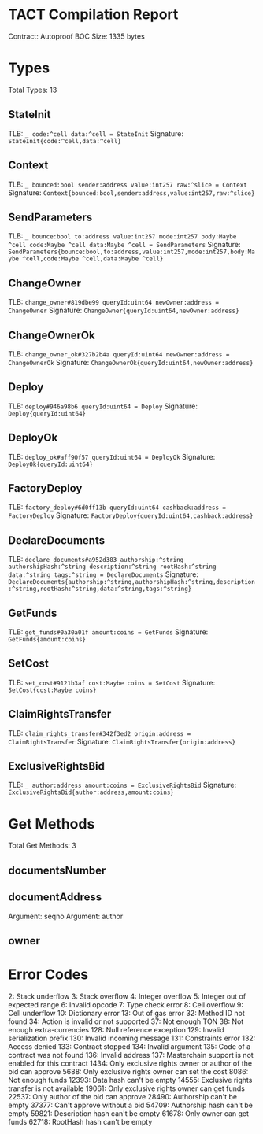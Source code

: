 # TACT Compilation Report
Contract: Autoproof
BOC Size: 1335 bytes

# Types
Total Types: 13

## StateInit
TLB: `_ code:^cell data:^cell = StateInit`
Signature: `StateInit{code:^cell,data:^cell}`

## Context
TLB: `_ bounced:bool sender:address value:int257 raw:^slice = Context`
Signature: `Context{bounced:bool,sender:address,value:int257,raw:^slice}`

## SendParameters
TLB: `_ bounce:bool to:address value:int257 mode:int257 body:Maybe ^cell code:Maybe ^cell data:Maybe ^cell = SendParameters`
Signature: `SendParameters{bounce:bool,to:address,value:int257,mode:int257,body:Maybe ^cell,code:Maybe ^cell,data:Maybe ^cell}`

## ChangeOwner
TLB: `change_owner#819dbe99 queryId:uint64 newOwner:address = ChangeOwner`
Signature: `ChangeOwner{queryId:uint64,newOwner:address}`

## ChangeOwnerOk
TLB: `change_owner_ok#327b2b4a queryId:uint64 newOwner:address = ChangeOwnerOk`
Signature: `ChangeOwnerOk{queryId:uint64,newOwner:address}`

## Deploy
TLB: `deploy#946a98b6 queryId:uint64 = Deploy`
Signature: `Deploy{queryId:uint64}`

## DeployOk
TLB: `deploy_ok#aff90f57 queryId:uint64 = DeployOk`
Signature: `DeployOk{queryId:uint64}`

## FactoryDeploy
TLB: `factory_deploy#6d0ff13b queryId:uint64 cashback:address = FactoryDeploy`
Signature: `FactoryDeploy{queryId:uint64,cashback:address}`

## DeclareDocuments
TLB: `declare_documents#a952d383 authorship:^string authorshipHash:^string description:^string rootHash:^string data:^string tags:^string = DeclareDocuments`
Signature: `DeclareDocuments{authorship:^string,authorshipHash:^string,description:^string,rootHash:^string,data:^string,tags:^string}`

## GetFunds
TLB: `get_funds#0a30a01f amount:coins = GetFunds`
Signature: `GetFunds{amount:coins}`

## SetCost
TLB: `set_cost#9121b3af cost:Maybe coins = SetCost`
Signature: `SetCost{cost:Maybe coins}`

## ClaimRightsTransfer
TLB: `claim_rights_transfer#342f3ed2 origin:address = ClaimRightsTransfer`
Signature: `ClaimRightsTransfer{origin:address}`

## ExclusiveRightsBid
TLB: `_ author:address amount:coins = ExclusiveRightsBid`
Signature: `ExclusiveRightsBid{author:address,amount:coins}`

# Get Methods
Total Get Methods: 3

## documentsNumber

## documentAddress
Argument: seqno
Argument: author

## owner

# Error Codes
2: Stack underflow
3: Stack overflow
4: Integer overflow
5: Integer out of expected range
6: Invalid opcode
7: Type check error
8: Cell overflow
9: Cell underflow
10: Dictionary error
13: Out of gas error
32: Method ID not found
34: Action is invalid or not supported
37: Not enough TON
38: Not enough extra-currencies
128: Null reference exception
129: Invalid serialization prefix
130: Invalid incoming message
131: Constraints error
132: Access denied
133: Contract stopped
134: Invalid argument
135: Code of a contract was not found
136: Invalid address
137: Masterchain support is not enabled for this contract
1434: Only exclusive rights owner or author of the bid can approve
5688: Only exclusive rights owner can set the cost
8086: Not enough funds
12393: Data hash can't be empty
14555: Exclusive rights transfer is not available
19061: Only exclusive rights owner can get funds
22537: Only author of the bid can approve
28490: Authorship can't be empty
37377: Can't approve without a bid
54709: Authorship hash can't be empty
59821: Description hash can't be empty
61678: Only owner can get funds
62718: RootHash hash can't be empty